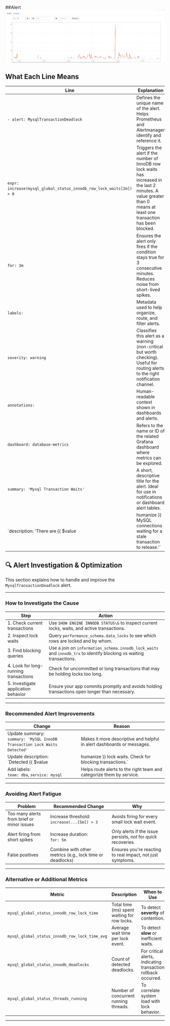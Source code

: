 ##Alert
![Alert Example](alert_example.png)

## What Each Line Means

| Line                                                                                       | Explanation                                                                                                                                                                                                 |
|--------------------------------------------------------------------------------------------|-------------------------------------------------------------------------------------------------------------------------------------------------------------------------------------------------------------|
| `- alert: MysqlTransactionDeadlock`                                                       | Defines the unique name of the alert. Helps Prometheus and Alertmanager identify and reference it.                                                                                                          |
| `expr: increase(mysql_global_status_innodb_row_lock_waits[2m]) > 0`                        | Triggers the alert if the number of InnoDB row lock waits has increased in the last 2 minutes. A value greater than 0 means at least one transaction has been blocked.                                      |
| `for: 3m`                                                                                  | Ensures the alert only fires if the condition stays true for 3 consecutive minutes. Reduces noise from short-lived spikes.                                                                                  |
| `labels:`                                                                                  | Metadata used to help organize, route, and filter alerts.                                                                                                                                                   |
| `severity: warning`                                                                       | Classifies this alert as a warning (non-critical but worth checking). Useful for routing alerts to the right notification channel.                                                                          |
| `annotations:`                                                                             | Human-readable context shown in dashboards and alerts.                                                                                                                                                      |
| `dashboard: database-metrics`                                                             | Refers to the name or ID of the related Grafana dashboard where metrics can be explored.                                                                                                                    |
| `summary: 'Mysql Transaction Waits'`                                                      | A short, descriptive title for the alert. Ideal for use in notifications or dashboard alert tables.                                                                                                         |
| `description: 'There are {{ $value | humanize }} MySQL connections waiting for a stale transaction to release.'` | Provides a clear explanation of the alert and includes dynamic data (e.g., how many connections are affected). Helps responders quickly understand the issue.                                 |

## 🔍 Alert Investigation & Optimization

This section explains how to handle and improve the `MysqlTransactionDeadlock` alert.

---

### How to Investigate the Cause

| Step | Action |
|------|--------|
| 1. Check current transactions | Use `SHOW ENGINE INNODB STATUS\G` to inspect current locks, waits, and active transactions. |
| 2. Inspect lock waits | Query `performance_schema.data_locks` to see which rows are locked and by whom. |
| 3. Find blocking queries | Use a join on `information_schema.innodb_lock_waits` and `innodb_trx` to identify blocking vs waiting transactions. |
| 4. Look for long-running transactions | Check for uncommitted or long transactions that may be holding locks too long. |
| 5. Investigate application behavior | Ensure your app commits promptly and avoids holding transactions open longer than necessary. |

---

### Recommended Alert Improvements

| Change | Reason |
|--------|--------|
| Update summary: <br> `summary: 'MySQL InnoDB Transaction Lock Waits Detected'` | Makes it more descriptive and helpful in alert dashboards or messages. |
| Update description: <br> `Detected {{ $value | humanize }} lock waits. Check for blocking transactions.` | Provides immediate context and next steps for responders. |
| Add labels: <br> `team: dba`, `service: mysql` | Helps route alerts to the right team and categorize them by service. |

---

### Avoiding Alert Fatigue

| Problem | Recommended Change | Why |
|--------|--------------------|-----|
| Too many alerts from brief or minor issues | Increase threshold: <br> `increase(...[5m]) > 3` | Avoids firing for every small lock wait event. |
| Alert firing from short spikes | Increase duration: <br> `for: 5m` | Only alerts if the issue persists, not for quick recoveries. |
| False positives | Combine with other metrics (e.g., lock time or deadlocks) | Ensures you're reacting to real impact, not just symptoms. |

---

### Alternative or Additional Metrics

| Metric | Description | When to Use |
|--------|-------------|-------------|
| `mysql_global_status_innodb_row_lock_time` | Total time (ms) spent waiting for row locks. | To detect **severity** of contention. |
| `mysql_global_status_innodb_row_lock_time_avg` | Average wait time per lock event. | To detect **slow** or inefficient waits. |
| `mysql_global_status_innodb_deadlocks` | Count of detected deadlocks. | For critical alerts, indicating transaction rollback occurred. |
| `mysql_global_status_threads_running` | Number of concurrent running threads. | To correlate system load with lock behavior. |

---

